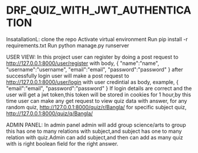 # DRF_QUIZ_WITH_JWT_AUTHENTICATION
InsatallationL:
clone the repo
Activate virtual environment
Run pip install -r requirements.txt
Run python manage.py runserver

USER VIEW:
In this project user can register by doing a post request to  http://127.0.0.1:8000/user/register with body,
{
    "name":"name",
    "username":"username",
    "email":"email",
    "password":"password"
}
after successfully login  user will make a post request to http://127.0.0.1:8000/user/login with user credintial as body,
example,
{
    "email":"email",
    "password":"password"
}
If login details are correct and the user will get a jwt token,this token will be stored in cookies for 1 hour,by this time user can make any get request to view quiz data with answer,
for any random quiz,
http://127.0.0.1:8000/quiz/r/Bangla/
for specific subject quiz,
http://127.0.0.1:8000/quiz/q/Bangla/

ADMIN PANEL:
In admin panel admin will add group science/arts to group this has one to many relations with subject,and subject has one to many relation with quiz.Admin can add subject,and then can add as many quiz 
with is right boolean field for the right answer.
